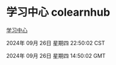 # 学习中心 colearnhub
[学习中心](http://219.139.198.207:56308/colearnhub/)

2024年 09月 26日 星期四 22:50:02 CST

2024年 09月 26日 星期四 14:50:02 GMT
